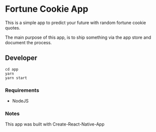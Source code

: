 # Fortune Cookie App

This is a simple app to predict your future with random fortune cookie quotes.

The main purpose of this app, is to ship something via the app store and document the process.

## Developer

```
cd app
yarn
yarn start
```

### Requirements

* NodeJS

### Notes

This app was built with Create-React-Native-App
